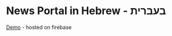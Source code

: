 # News Portal in Hebrew - בעברית


[Demo](https://react-news-portal-0.web.app/) - hosted on firebase